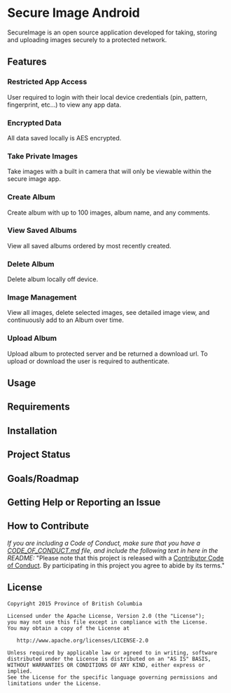 
# Secure Image Android

SecureImage is an open source application developed for taking, storing and uploading images securely to a protected network.

## Features

### Restricted App Access
User required to login with their local device credentials (pin, pattern, fingerprint, etc...) to view any app data.

### Encrypted Data
All data saved locally is AES encrypted.

### Take Private Images
Take images with a built in camera that will only be viewable within the secure image app. 

### Create Album
Create album with up to 100 images, album name, and any comments.

### View Saved Albums
View all saved albums ordered by most recently created.

### Delete Album
Delete album locally off device.

### Image Management
View all images, delete selected images, see detailed image view, and continuously add to an Album over time.

### Upload Album
Upload album to protected server and be returned a download url. To upload or download the user is required to authenticate.

## Usage

## Requirements

## Installation

## Project Status

## Goals/Roadmap

## Getting Help or Reporting an Issue

## How to Contribute

*If you are including a Code of Conduct, make sure that you have a [CODE_OF_CONDUCT.md](SAMPLE-CODE_OF_CONDUCT.md) file, and include the following text in here in the README:*
"Please note that this project is released with a [Contributor Code of Conduct](CODE_OF_CONDUCT.md). By participating in this project you agree to abide by its terms."

## License

    Copyright 2015 Province of British Columbia

    Licensed under the Apache License, Version 2.0 (the "License");
    you may not use this file except in compliance with the License.
    You may obtain a copy of the License at 

       http://www.apache.org/licenses/LICENSE-2.0

    Unless required by applicable law or agreed to in writing, software
    distributed under the License is distributed on an "AS IS" BASIS,
    WITHOUT WARRANTIES OR CONDITIONS OF ANY KIND, either express or implied.
    See the License for the specific language governing permissions and
    limitations under the License.
